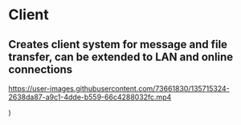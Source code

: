 # Client
## Creates client system for message and file transfer, can be extended to LAN and online connections

https://user-images.githubusercontent.com/73661830/135715324-2638da87-a9c1-4dde-b559-66c4288032fc.mp4

)

